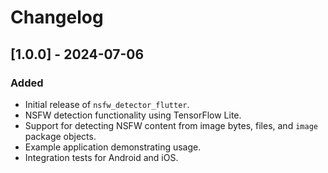 # Changelog

## [1.0.0] - 2024-07-06
### Added
- Initial release of `nsfw_detector_flutter`.
- NSFW detection functionality using TensorFlow Lite.
- Support for detecting NSFW content from image bytes, files, and `image` package objects.
- Example application demonstrating usage.
- Integration tests for Android and iOS.